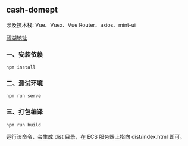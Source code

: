 ## cash-domept

涉及技术栈: Vue、Vuex、Vue Router、axios、mint-ui

[蓝湖地址](https://lanhuapp.com/web/#/item/project/board?pid=8fc30d97-a4b0-4f68-a553-b474b2847f2b)

### 一、安装依赖

```
npm install
```

### 二、测试环境

```
npm run serve
```

### 三、打包编译

```
npm run build
```

运行该命令，会生成 dist 目录，在 ECS 服务器上指向 dist/index.html 即可。
